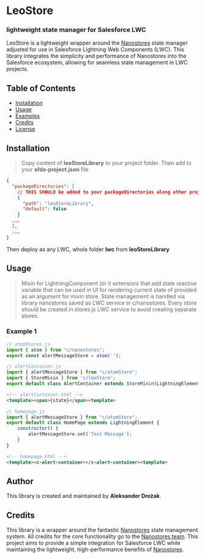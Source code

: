 # LeoStore 
### lightweight state manager for Salesforce LWC

LeoStore is a lightweight wrapper around the [Nanostores](https://github.com/nanostores/nanostores#vanilla-js) state manager adjusted for use in Salesforce Lightning Web Components (LWC). This library integrates the simplicity and performance of Nanostores into the Salesforce ecosystem, allowing for seamless state management in LWC projects.

## Table of Contents
- [Installation](#installation)
- [Usage](#usage)
- [Examples](./examples)
- [Credits](#credits)
- [License](#license)

## Installation
> Copy content of **leoStoreLibrary** to your project folder. Then add to your **sfdx-project.json** file
``` json 
{
  "packageDirectories": [
    // THIS SHOULD be added to your packageDirectories along other projects (remember about , after your other package)
    {
      "path": "leoStoreLibrary",
      "default": false
    }
  ...
  ],
  ...
}
```
Then deploy as any LWC, whole folder **lwc** from **leoStoreLibrary**

## Usage

> Mixin for LightningComponent (or it extension) that add state reactive variable that can be used in UI for rendering current state of provided as an argument for mixin store. State management is handled via library nanostores saved as LWC service in c/nanostores. Every store should be created in stores.js LWC service to avoid creating separate stores.

### Example 1

``` javascript
// atomStores.js
import { atom } from "c/nanostores";
export const alertMessageStore = atom('');
```

``` javascript
// alertContainer.js
import { alertMessageStore } from "c/atomStore";
import { StoreMixin } from 'c/leoStore';
export default class AlertContainer extends StoreMixin(LightningElement, alertMessageStore) { }
```

``` html
<!-- alertContainer.html -->
<template><span>{state}</span><template>
```

``` javascript
// homepage.js
import { alertMessageStore } from "c/atomStore";
export default class HomePage extends LightningElement {
    constructor() {
        alertMessageStore.set('Test Message');
    }
}
```

``` html
<!-- homepage.html -->
<template><c-alert-container></c-alert-container><template>
```

## Author
This library is created and maintained by **Aleksander Drożak**.

## Credits
This library is a wrapper around the fantastic [Nanostores](https://github.com/nanostores/nanostores#vanilla-js) state management system. All credits for the core functionality go to the [Nanostores team](https://github.com/nanostores/nanostores#vanilla-js). This project aims to provide a simple integration for Salesforce LWC while maintaining the lightweight, high-performance benefits of [Nanostores](https://github.com/nanostores/nanostores#vanilla-js).